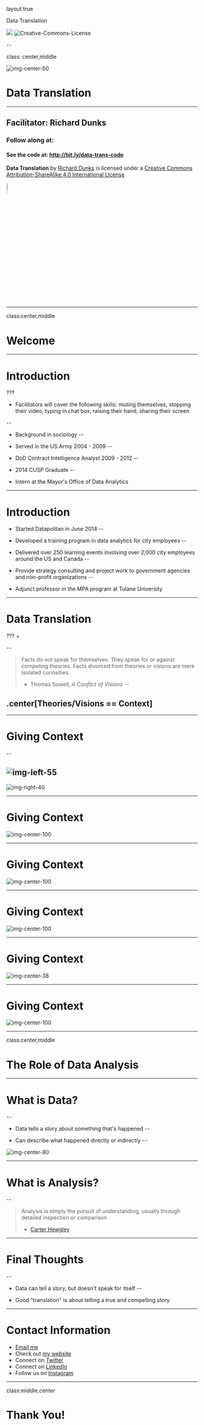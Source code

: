 layout:true

<div class="header">
  
  <p class="header-text">Data Translation</p>
</div>
<div class="footer">
  <p class="footer-text">
    <img src="images/datapolitan-logo-01.svg" class="logo_new">
    <span xmlns:dct="http://purl.org/dc/terms/" property="dct:title">
      <img alt="Creative-Commons-License" style="border-width:0" src="https://i.creativecommons.org/l/by-sa/4.0/80x15.png" />
      </p>
</div>

--

class: center,middle

![img-center-50](images/datapolitan-logo-01.svg)

# Data Translation

- - -

## Facilitator: Richard Dunks

### Follow along at: 

#### See the code at: http://bit.ly/data-trans-code

<p class="license-text"><strong><strong>Data Translation</strong></strong> by <a xmlns:cc="http://creativecommons.org/ns#" href="http://www.datapolitan.com" property="cc:attributionName" rel="cc:attributionURL">Richard Dunks</a> is licensed under a <a rel="license" href="http://creativecommons.org/licenses/by-sa/4.0/">Creative Commons Attribution-ShareAlike 4.0 International License</a></p>

<a rel="license" href="http://creativecommons.org/licenses/by-sa/4.0/"><img style="border-width:0;width:8%" src="https://i.creativecommons.org/l/by-sa/4.0/80x15.png" /></a>

---

class:center,middle
# Welcome

---

# Introduction
???
+ Facilitators will cover the following skills: muting themselves, stopping their video, typing in chat box, raising their hand, sharing their screen

--

+ Background in sociology
--

+ Served in the US Army 2004 - 2009
--

+ DoD Contract Intelligence Analyst 2009 - 2012
--

+ 2014 CUSP Graduate
--

+ Intern at the Mayor's Office of Data Analytics
---

# Introduction

+ Started Datapolitan in June 2014 
--

+ Developed a training program in data analytics for city employees
--

+ Delivered over 250 learning events involving over 2,000 city employees around the US and Canada
--

+ Provide strategy consulting and project work to government agencies and non-profit organizations
--

+ Adjunct professor in the MPA program at Tulane University

---

# Data Translation
???
+ 

--

> Facts do not speak for themselves. They speak for or against competing theories. Facts divorced from theories or visions are mere isolated curiosities.
>
> - Thomas Sowell, _A Conflict of Visions_
--


## .center[Theories/Visions == Context]
---

# Giving Context
--

![img-left-55](images/vision_zero_table.png)
--

![img-right-40](images/vision_zero.png)

---

# Giving Context

![img-center-100](images/jdg_5.png)

---

# Giving Context

![img-center-100](images/jdg_6.png)

---

# Giving Context

![img-center-100](images/jdg_7.png)

---

# Giving Context

![img-center-38](images/jdg_10.png)

---

# Giving Context

![img-center-100](images/jdg_13.jpg)

---

class:center,middle
# The Role of Data Analysis

---

# What is Data?
--

+ Data tells a story about something that's happened
--

+ Can describe what happened directly or indirectly
--


![img-center-80](images/311data_rev.png)

---

# What is Analysis?
--

> Analysis is simply the pursuit of understanding, usually through detailed inspection or comparison
> 
> - [Carter Hewgley](https://www.linkedin.com/in/carterhewgley/)

---

# Final Thoughts
--

+ Data can tell a story, but doesn't speak for itself
--

+ Good "translation" is about telling a true and compelling story

---

# Contact Information
+ [Email me](mailto:richard[at]datapolitan[dot]com)
+ Check out [my website](https://wwww.datapolitan.com)
+ Connect on [Twitter](https://twitter.com/Datapolitan)
+ Connect on [LinkedIn](https://www.linkedin.com/in/richarddunks/)
+ Follow us on [Instagram](https://www.instagram.com/datapolitan/)

---

class:middle,center
# Thank You!

